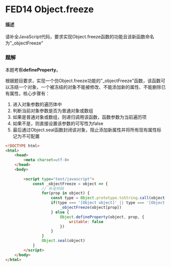 # FED14 Object.freeze

#### 描述

请补全JavaScript代码，要求实现Object.freeze函数的功能且该新函数命名为"_objectFreeze"



### 题解

本题考察**defineProperty**。

根据题目要求，实现一个仿Object.freeze功能的"_objectFreeze"函数，该函数可以冻结一个对象，一个被冻结的对象不能被修改、不能添加新的属性、不能删除已有属性，核心步骤有：

1. 进入对象参数的遍历体中
2. 判断当前对象参数是否为普通对象或数组
3. 如果是普通对象或数组，则递归调用该函数，函数参数为当前遍历项
4. 如果不是，则直接设置该参数的可写性为false
5. 最后通过Object.seal函数封闭该对象，阻止添加新属性并将所有现有属性标记为不可配置

```html
<!DOCTYPE html>
<html>
    <head>
        <meta charset=utf-8>
    </head>
    <body>
    	
        <script type="text/javascript">
            const _objectFreeze = object => {
                // 补全代码
                for(prop in object) {
                    const type = Object.prototype.toString.call(object[prop])
                    if(type === '[Object object]' || type === '[Object array]'){
                        _objectFreeze(object[prop])
                    } else {
                        Object.defineProperty(object, prop, {
                            writable: false
                        })
                    }
                }
                Object.seal(object)
            }
        </script>
    </body>
</html>
```

